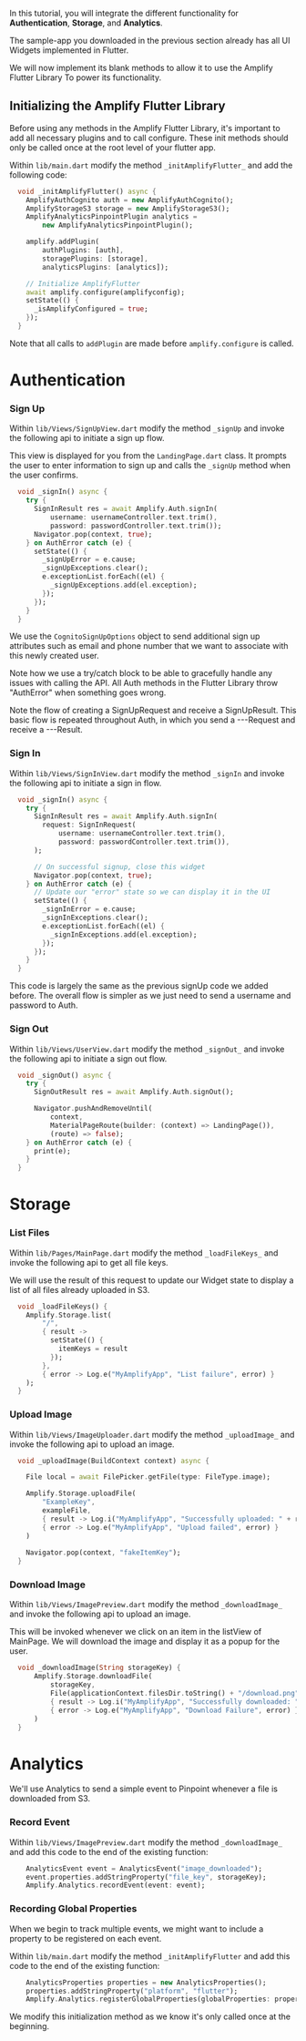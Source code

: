 In this tutorial, you will integrate the different functionality for **Authentication**, **Storage**, and **Analytics**.

The sample-app you downloaded in the previous section already has all UI Widgets implemented in Flutter.  

We will now implement its blank methods to allow it to use the Amplify Flutter Library To power its functionality.  

## Initializing the Amplify Flutter Library 
Before using any methods in the Amplify Flutter Library, it's important to add all necessary plugins and to call configure.  These init methods should only be called once at the root level of your flutter app. 

Within `lib/main.dart` modify the method `_initAmplifyFlutter_` and add the following code: 

```dart
  void _initAmplifyFlutter() async {
    AmplifyAuthCognito auth = new AmplifyAuthCognito();
    AmplifyStorageS3 storage = new AmplifyStorageS3();
    AmplifyAnalyticsPinpointPlugin analytics =
        new AmplifyAnalyticsPinpointPlugin();

    amplify.addPlugin(
        authPlugins: [auth],
        storagePlugins: [storage],
        analyticsPlugins: [analytics]);

    // Initialize AmplifyFlutter
    await amplify.configure(amplifyconfig);
    setState(() {
      _isAmplifyConfigured = true;
    });
  }
```

Note that all calls to `addPlugin` are made before `amplify.configure` is called.


# Authentication

### Sign Up 
Within `lib/Views/SignUpView.dart`
modify the method `_signUp` and invoke the following api to initiate a sign up flow. 

This view is displayed for you from the `LandingPage.dart` class.  It prompts the user to enter information to sign up and calls the `_signUp` method when the user confirms. 

```dart
  void _signIn() async {
    try {
      SignInResult res = await Amplify.Auth.signIn(
          username: usernameController.text.trim(),
          password: passwordController.text.trim());
      Navigator.pop(context, true);
    } on AuthError catch (e) {
      setState(() {
        _signUpError = e.cause;
        _signUpExceptions.clear();
        e.exceptionList.forEach((el) {
          _signUpExceptions.add(el.exception);
        });
      });
    }
  }
```

We use the `CognitoSignUpOptions` object to send additional sign up attributes such as email and phone number that we want to associate with this newly created user. 

Note how we use a try/catch block to be able to gracefully handle any issues with calling the API.  All Auth methods in the Flutter Library throw "AuthError" when something goes wrong.   

Note the flow of creating a SignUpRequest and receive a SignUpResult.  This basic flow is repeated throughout Auth, in which you send a ---Request and receive a ---Result. 

### Sign In 
Within `lib/Views/SignInView.dart`
modify the method `_signIn` and invoke the following api to initiate a sign in flow. 

```dart
  void _signIn() async {
    try {
      SignInResult res = await Amplify.Auth.signIn(
        request: SignInRequest(
            username: usernameController.text.trim(),
            password: passwordController.text.trim()),
      );

      // On successful signup, close this widget 
      Navigator.pop(context, true);
    } on AuthError catch (e) {
      // Update our "error" state so we can display it in the UI   
      setState(() {
        _signInError = e.cause;
        _signInExceptions.clear();
        e.exceptionList.forEach((el) {
          _signInExceptions.add(el.exception);
        });
      });
    }
  }
```

This code is largely the same as the previous signUp code we added before.  The overall flow is simpler as we just need to send a username and password to Auth. 

### Sign Out 
Within `lib/Views/UserView.dart`
modify the method `_signOut_` and invoke the following api to initiate a sign out flow. 

```dart
  void _signOut() async {
    try {
      SignOutResult res = await Amplify.Auth.signOut();

      Navigator.pushAndRemoveUntil(
          context,
          MaterialPageRoute(builder: (context) => LandingPage()),
          (route) => false);
    } on AuthError catch (e) {
      print(e);
    }
  }
```


# Storage 

### List Files 
Within `lib/Pages/MainPage.dart` 
modify the method `_loadFileKeys_` and invoke the following api to get all file keys. 

We will use the result of this request to update our Widget state to display a list of all files already uploaded in S3. 

```dart 
  void _loadFileKeys() {
    Amplify.Storage.list(
        "/",
        { result ->
          setState(() {
            itemKeys = result
          });
        },
        { error -> Log.e("MyAmplifyApp", "List failure", error) }
    );
  }
```

### Upload Image 
Within `lib/Views/ImageUploader.dart`
modify the method `_uploadImage_` and invoke the following api to upload an image.

```dart
  void _uploadImage(BuildContext context) async {

    File local = await FilePicker.getFile(type: FileType.image);

    Amplify.Storage.uploadFile(
        "ExampleKey",
        exampleFile,
        { result -> Log.i("MyAmplifyApp", "Successfully uploaded: " + result.getKey()) },
        { error -> Log.e("MyAmplifyApp", "Upload failed", error) }
    )
    
    Navigator.pop(context, "fakeItemKey");
  }
```

### Download Image
Within `lib/Views/ImagePreview.dart`
modify the method `_downloadImage_` and invoke the following api to upload an image.

This will be invoked whenever we click on an item in the listView of MainPage.  We will download the image and display it as a popup for the user. 

```dart
  void _downloadImage(String storageKey) {
      Amplify.Storage.downloadFile(
          storageKey,
          File(applicationContext.filesDir.toString() + "/download.png"),
          { result -> Log.i("MyAmplifyApp", "Successfully downloaded: " + result.getFile().name) },
          { error -> Log.e("MyAmplifyApp", "Download Failure", error) }
      )
  }
```

# Analytics 

We'll use Analytics to send a simple event to Pinpoint whenever a file is downloaded from S3. 

### Record Event 

Within `lib/Views/ImagePreview.dart`
modify the method `_downloadImage_` and add this code to the end of the existing function: 

```dart
    AnalyticsEvent event = AnalyticsEvent("image_downloaded");
    event.properties.addStringProperty("file_key", storageKey);
    Amplify.Analytics.recordEvent(event: event);
```

### Recording Global Properties

When we begin to track multiple events, we might want to include a property to be registered on each event.  

Within `lib/main.dart`
modify the method `_initAmplifyFlutter` and add this code to the end of the existing function: 

```dart
    AnalyticsProperties properties = new AnalyticsProperties();
    properties.addStringProperty("platform", "flutter");
    Amplify.Analytics.registerGlobalProperties(globalProperties: properties);
```

We modify this initialization method as we know it's only called once at the beginning.  

